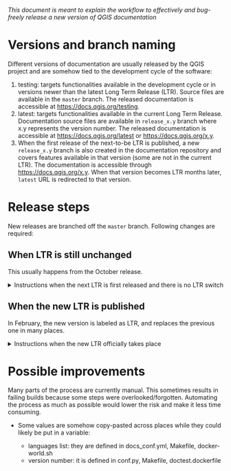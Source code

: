 _This document is meant to explain the workflow to effectively
and bug-freely release a new version of QGIS documentation_ 

# Versions and branch naming

Different versions of documentation are usually released by the QGIS project
and are somehow tied to the development cycle of the software:

1. testing: targets functionalities available in the development cycle
or in versions newer than the latest Long Term Release (LTR).
Source files are available in the `master` branch.
The released documentation is accessible at https://docs.qgis.org/testing.
1. latest: targets functionalities available in the current Long Term Release.
Documentation source files are available in `release_x.y` branch where x.y represents the version number.
The released documentation is accessible at https://docs.qgis.org/latest
or https://docs.qgis.org/x.y.
1. When the first release of the next-to-be LTR is published, a new `release_x.y` branch is also created
in the documentation repository and covers features available in that version (some are not in the current LTR).
The documentation is accessible through https://docs.qgis.org/x.y.
When that version becomes LTR months later, `latest` URL is redirected to that version.


# Release steps

New releases are branched off the `master` branch.
Following changes are required:

## When LTR is still unchanged
This usually happens from the October release.
<details>
  <summary>Instructions when the next LTR is first released and there is no LTR switch</summary>

### master branch
<details>

#### Before creating the new release branch
Following changes have to be done in `master` branch before you create the new release branch.
Otherwise, you will have to do the changes twice: in master and in the new branch.

- [ ] In [substitutions.txt](substitutions.txt) file, replace |CURRENT| value with the new version number
- [ ] In [docs_conf.yml](docs_conf.yml) file: add the new release number to the `version_list` parameter
- [ ] In [dependabot.yml](.github/dependabot.yml) file: Add label for backporting dependencies update to the new branch

You can now create the `release_x.y` branch in the [repository](https://github.com/qgis/QGIS-Documentation/branches), based on `master`.

#### After the new branch is created
- [ ] In [substitutions.txt](substitutions.txt) file:
  - [ ] Remove intermediate versions substitutions and their occurrences in the rst files
  - [ ] Add substitutions for the versions of the next LTR cycle that starts
        (e.g. if you just create the release_3.22 branch, you should add
        to the master branch substitutions for 3.24, 3.26 and 3.28)
</details>

### Current LTR branch
<details>

- [ ] In [docs_conf.yml](docs_conf.yml) file, add the new release number to the `version_list` parameter
</details>

### New release_x.y branch
<details>
New releases are branched off the `master` branch and thus require a set of changes.

- [ ] Ensure that changes to do in master before creating the new release branch are applied
- [ ] If not yet done, create the `release_x.y` branch in [the repository](https://github.com/qgis/QGIS-Documentation/branches), based on `master`
- [ ] Update the new branch, as follows:
  - [ ] In [conf.py](conf.py) file:
    - [ ] set the `version` value (in the form x.y)
    - [ ] set the html_context `isTesting` option to `False`
  - [ ] In [README.MD](README.MD) file, update the badges to point to the current branch instead of `master`,
    and current version instead of `testing`
  - [ ] In [Makefile](Makefile) file, set the `VERSION` number as in the conf.py file
  - [ ] In [doctest.dockerfile](doctest.dockerfile): set the project container to pull QGIS sources from (i.e. `x.y`)
  - [ ] In main [index.rst](docs/index.rst) file: replace `testing` with `x.y` in the Table Of Contents
</details>

### Repositories and project configuration
- [ ] ⚠️ Make sure that the [C++ API documentation](https://api.qgis.org/api) of the new version is available
  (normally done automatically during software release steps)
- [ ] ⚠️ Make sure that the [PyQGIS documentation](https://qgis.org/pyqgis) of the new version is available.
  This may require update of the `current_stable` value in [pyqgis_conf.yml](https://github.com/qgis/pyqgis/blob/master/pyqgis_conf.yml).
- [ ] Add new labels to triage issues and pull requests: `backport <new_branch>`, new target versions
- [ ] Create a new milestone for the new cycle of LTR that starts
- [ ] Reference the new version in the [docs index page](https://www.qgis.org/resources/hub/#documentation) of QGIS main website.
  Source file is available at [hub.md](https://github.com/qgis/QGIS-Website/blob/main/content/resources/hub.md)

### Server
- [ ] Update commands to publish the new version (in English, as html, zip and pdf)
  and avoid redirecting it to testing
</details>


## When the new LTR is published
In February, the new version is labeled as LTR, and replaces the previous one in many places.
<details>
  <summary>Instructions when the new LTR officially takes place</summary>

### Old LTR branch 
<details>

- [ ] In [conf.py](conf.py) file: set the html_context `outdated` option to `True`
- [ ] Pull translations for all languages from transifex (see instructions in [README](README.md) file)
- [ ] Build the docs one more time

</details>

### New LTR branch 
<details>

- [ ] In [docs_conf.yml](docs_conf.yml) file: add target languages to the `supported_languages` parameter.
  These are the languages that will be published in the documentation.
  A threshold of 5% is currently applied to candidates.
- [ ] In [docker-world.sh](docker-world.sh) file: complete the `langs` variable with the supported languages
- [ ] In the [Makefile](Makefile): add the supported languages to the `LANGUAGES` parameter
- [ ] Copy the [locale](locale) folder from the old LTR branch to the new LTR branch
- [ ] Generate new English source files (see instructions in [README](README.md) file)
</details>

### Transifex platform
<details>
Translated versions are available only for long term releases and only the active LTR
is being translated. So when a new LTR is published, we disconnect the old one and connect the new one.

- [ ] ⚠️ Make sure that the translated files from the old LTR branch have been correctly pasted
  to the new LTR branch
- [ ] Link the new LTR branch to the QGIS-Documentation project
  ([read docs on Transifex](https://help.transifex.com/en/articles/6265125-github-via-transifex-ui))
- [ ] If the connection above does not correctly proceed and update files in the transifex platform,
  see workaround instructions in [README](README.md) file
</details>

### master branch
<details>

- [ ] In [fix_versions.sh](scripts/fix_versions.sh) file:
  - [ ] add the old LTR number to the `DEPRECATED` parameter
  - [ ] add the new LTR number to the `DOCVERSIONS` parameter
- [ ] In [pofiles.yml](.github/workflows/pofiles.yml): update branch to the new LTR branch in order
  to generate updated English \*.po source files to push to Transifex
- [ ] In [pull_minimize_translations.yml](.github/workflows/pull_minimize_translations.yml): update target_branch
  to the new LTR branch in which to pull translations from Transifex
- [ ] In [translation_statistics.yml](.github/workflows/translation_statistics.yml): update target_branch
  to the branch(es) in which to generate translation statistics
- [ ] In [dependabot.yml](.github/dependabot.yml) file: Remove label for backporting dependencies update to the old LTR version
</details>

### Repository and project configuration
<details>
  
- [ ] Update the [docs index page](https://www.qgis.org/resources/hub/#documentation).
  Source file is available [hub.md](https://github.com/qgis/QGIS-Website/blob/main/content/resources/hub.md)
  - [ ] Reference the new version as current LTR
  - [ ] Move the old LTR under the "archived releases" tab.

</details>

### Server
<details>

- [ ] Redirect `latest` URL to the new LTR pages
- [ ] Update commands to publish the new version (in released languages, as html, zip and pdf)
</details>

</details>

# Possible improvements
Many parts of the process are currently manual. This sometimes results in failing builds because
some steps were overlooked/forgotten.
Automating the process as much as possible would lower the risk and make it less time consuming.

* Some values are somehow copy-pasted across places while they could likely be put in a variable: 

  * languages list: they are defined in docs_conf.yml, Makefile, docker-world.sh
  * version number: it is defined in conf.py, Makefile, doctest.dockerfile
